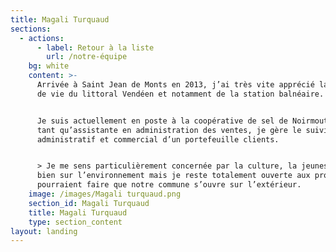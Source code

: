 ```yaml
---
title: Magali Turquaud
sections:
  - actions:
      - label: Retour à la liste
        url: /notre-équipe
    bg: white
    content: >-
      Arrivée à Saint Jean de Monts en 2013, j’ai très vite apprécié la qualité
      de vie du littoral Vendéen et notamment de la station balnéaire.


      Je suis actuellement en poste à la coopérative de sel de Noirmoutier, en
      tant qu’assistante en administration des ventes, je gère le suivi
      administratif et commercial d’un portefeuille clients.


      > Je me sens particulièrement concernée par la culture, la jeunesse et
      bien sur l’environnement mais je reste totalement ouverte aux projets qui
      pourraient faire que notre commune s’ouvre sur l’extérieur.
    image: /images/Magali turquaud.png
    section_id: Magali Turquaud
    title: Magali Turquaud
    type: section_content
layout: landing
---
```


